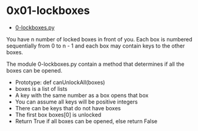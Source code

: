 # 0x01-lockboxes

- [0-lockboxes.py](./0-lockboxes.py)

You have n number of locked boxes in front of you.
Each box is numbered sequentially from 0 to n - 1
and each box may contain keys to the other boxes.

The module 0-lockboxes.py contain a method that determines if all the boxes can be opened.
- Prototype: def canUnlockAll(boxes)
- boxes is a list of lists
- A key with the same number as a box opens that box
- You can assume all keys will be positive integers
- There can be keys that do not have boxes
- The first box boxes[0] is unlocked
- Return True if all boxes can be opened, else return False
